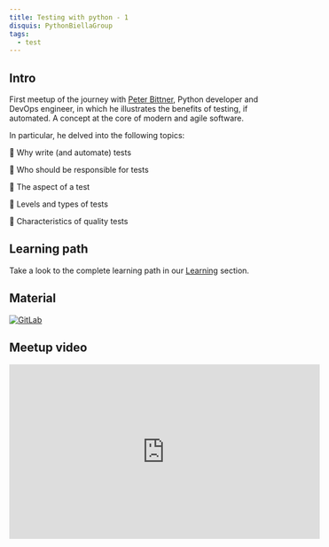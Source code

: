 ```yaml
---
title: Testing with python - 1
disquis: PythonBiellaGroup
tags:
  - test
---
```


## Intro

First meetup of the journey with [Peter Bittner](https://www.linkedin.com/in/peterbittner/), Python developer and DevOps engineer, in which he illustrates the benefits of testing, if automated. A concept at the core of modern and agile software.

In particular, he delved into the following topics:

🔹 Why write (and automate) tests

🔹 Who should be responsible for tests

🔹 The aspect of a test

🔹 Levels and types of tests

🔹 Characteristics of quality tests

## Learning path

Take a look to the complete learning path in our [Learning](../../../learning/testing_python/index.en.md) section.

## Material

[![GitLab](https://img.shields.io/badge/gitlab-%23181717.svg?style=for-the-badge&logo=gitlab&logoColor=white)](https://gitlab.com/pythonbiellagroup/testinginpython)

## Meetup video

<iframe width="560" height="315" src="https://www.youtube.com/embed/BT4CWO6jDoc?si=MnHKhOcMW4Y-NEYD" title="YouTube video player" frameborder="0" allow="accelerometer; autoplay; clipboard-write; encrypted-media; gyroscope; picture-in-picture; web-share" allowfullscreen></iframe>
